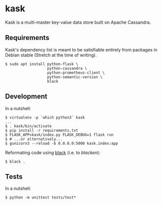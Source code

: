 kask
====
Kask is a multi-master key-value data store built on Apache Cassandra.


Requirements
------------

Kask's dependency list is meant to be satisfiable entirely from
packages in Debian stable (Stretch at the time of writing).

    $ sudo apt install python-flask \
                       python-cassandra \
                       python-prometheus-client \
                       python-semantic-version \
                       black
                       


Development
-----------
In a nutshell:

    $ virtualenv -p `which python3` kask
    ...
    $ . kask/bin/activate
    $ pip install -r requirements.txt
    $ FLASK_APP=kask/index.py FLASK_DEBUG=1 flask run
    $ # ...or alternatively...
    $ gunicorn3 --reload -b 0.0.0.0:5000 kask.index:app

Reformating code using [black](https://pypi.org/project/black) (i.e. to *blacken*):

    $ black .

Tests
-----------
In a nutshell:

    $ python -m unittest tests/test*

